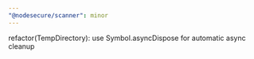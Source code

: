 ```yaml
---
"@nodesecure/scanner": minor
---
```


refactor(TempDirectory): use Symbol.asyncDispose for automatic async cleanup
